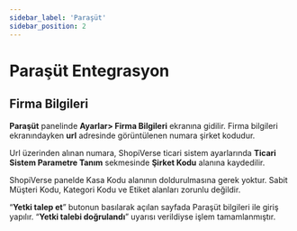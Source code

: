 ```yaml
---
sidebar_label: 'Paraşüt'
sidebar_position: 2
---
```


# Paraşüt Entegrasyon

## Firma Bilgileri

**Paraşüt** panelinde **Ayarlar> Firma Bilgileri** ekranına gidilir.
Firma bilgileri ekranındayken **url** adresinde görüntülenen numara şirket kodudur.

Url üzerinden alınan numara, ShopiVerse ticari sistem ayarlarında **Ticari Sistem Parametre Tanım** sekmesinde **Şirket Kodu** alanına kaydedilir.

ShopiVerse panelde Kasa Kodu alanının doldurulmasına gerek yoktur. Sabit Müşteri Kodu, Kategori Kodu ve Etiket alanları zorunlu değildir. 

“**Yetki talep et**” butonun basılarak açılan sayfada Paraşüt bilgileri ile giriş yapılır. “**Yetki talebi doğrulandı**” uyarısı verildiyse işlem tamamlanmıştır.


 